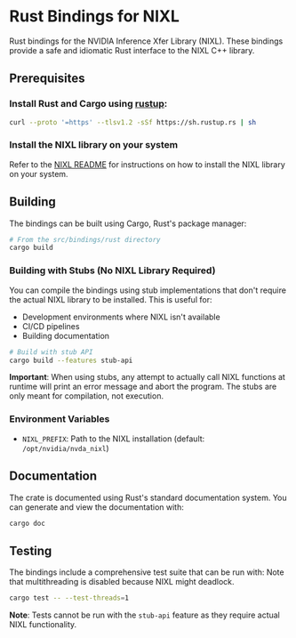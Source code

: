 # Rust Bindings for NIXL

Rust bindings for the NVIDIA Inference Xfer Library (NIXL). These bindings provide a safe and idiomatic Rust interface to the NIXL C++ library.

## Prerequisites

### Install Rust and Cargo using [rustup](https://rustup.rs/):

```bash
curl --proto '=https' --tlsv1.2 -sSf https://sh.rustup.rs | sh
```

### Install the NIXL library on your system

Refer to the [NIXL README](https://github.com/ai-dynamo/nixl/blob/main/README.md) for instructions on how to install the NIXL library on your system.



## Building

The bindings can be built using Cargo, Rust's package manager:

```bash
# From the src/bindings/rust directory
cargo build
```

### Building with Stubs (No NIXL Library Required)

You can compile the bindings using stub implementations that don't require the actual NIXL library to be installed. This is useful for:
- Development environments where NIXL isn't available
- CI/CD pipelines
- Building documentation

```bash
# Build with stub API
cargo build --features stub-api
```

**Important**: When using stubs, any attempt to actually call NIXL functions at runtime will print an error message and abort the program. The stubs are only meant for compilation, not execution.

### Environment Variables

- `NIXL_PREFIX`: Path to the NIXL installation (default: `/opt/nvidia/nvda_nixl`)

## Documentation

The crate is documented using Rust's standard documentation system. You can generate and view the documentation with:

```bash
cargo doc
```


## Testing

The bindings include a comprehensive test suite that can be run with:
Note that multithreading is disabled because NIXL might deadlock.

```bash
cargo test -- --test-threads=1
```

**Note**: Tests cannot be run with the `stub-api` feature as they require actual NIXL functionality.